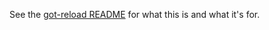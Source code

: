 See the [got-reload README](https://github.com/got-reload/got-reload/blob/main/README.md) for what this is and what it's for.
